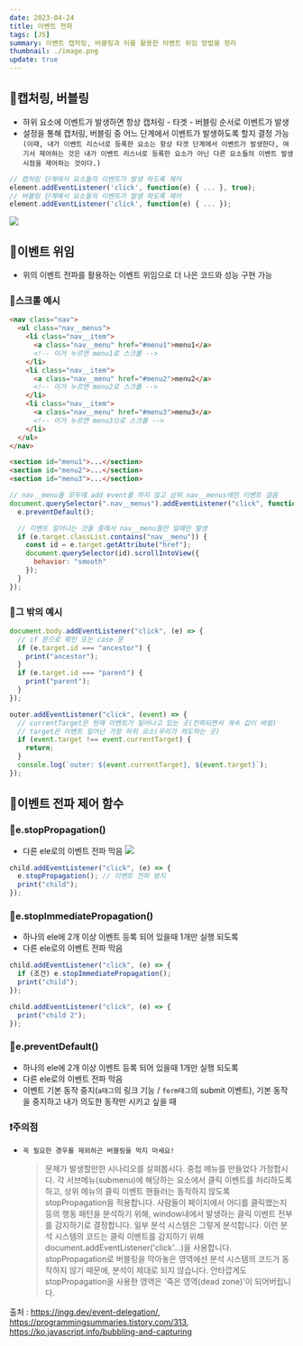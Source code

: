 ```yaml
---
date: 2023-04-24
title: 이벤트 전파
tags: [JS]
summary: 이벤트 캡처링, 버블링과 이를 활용한 이벤트 위임 방법을 정리
thumbnail: ./image.png
update: true
---
```



## 📌캡처링, 버블링

- 하위 요소에 이벤트가 발생하면 항상 캡처링 - 타겟 - 버블링 순서로 이벤트가 발생
- 설정을 통해 캡처링, 버블링 중 어느 단계에서 이벤트가 발생하도록 할지 결정 가능`(이때, 내가 이벤트 리스너로 등록한 요소는 항상 타겟 단계에서 이벤트가 발생한다, 여기서 제어하는 것은 내가 이벤트 리스너로 등록한 요소가 아닌 다른 요소들의 이벤트 발생 시점을 제어하는 것이다.)`

```js
// 캡처링 단계에서 요소들의 이벤트가 발생 하도록 제어
element.addEventListener('click', function(e) { ... }, true);
// 버블링 단계에서 요소들의 이벤트가 발생 하도록 제어
element.addEventListener('click', function(e) { ... });
```

![](https://velog.velcdn.com/images/wjdtmfgh/post/0e451364-a005-4dc5-95a4-add6ac90ddd1/image.png)

## 📌이벤트 위임

- 위의 이벤트 전파를 활용하는 이벤트 위임으로 더 나은 코드와 성능 구현 가능

### 📖스크롤 예시

```html
<nav class="nav">
  <ul class="nav__menus">
    <li class="nav__item">
      <a class="nav__menu" href="#menu1">menu1</a>
      <!-- 이거 누르면 menu1로 스크롤 -->
    </li>
    <li class="nav__item">
      <a class="nav__menu" href="#menu2">menu2</a>
      <!-- 이거 누르면 menu2로 스크롤 -->
    </li>
    <li class="nav__item">
      <a class="nav__menu" href="#menu3">menu3</a>
      <!-- 이거 누르면 menu3으로 스크롤 -->
    </li>
  </ul>
</nav>

<section id="menu1">...</section>
<section id="menu2">...</section>
<section id="menu3">...</section>
```

```js
// nav__menu들 모두에 add event를 하지 않고 상위 nav__menus에만 이벤트 걸음
document.querySelector(".nav__menus").addEventListener("click", function (e) {
  e.preventDefault();

  // 이벤트 일어나는 것들 중에서 nav__menu들만 일때만 발생
  if (e.target.classList.contains("nav__menu")) {
    const id = e.target.getAttribute("href");
    document.querySelector(id).scrollIntoView({
      behavior: "smooth"
    });
  }
});
```

### 📖그 밖의 예시

```js
document.body.addEventListener("click", (e) => {
  // if 문으로 확인 또는 case 문
  if (e.target.id === "ancestor") {
    print("ancestor");
  }
  if (e.target.id === "parent") {
    print("parent");
  }
});

outer.addEventListener("click", (event) => {
  // currentTarget은 현재 이벤트가 일어나고 있는 곳(전파되면서 계속 값이 바뀜)
  // target은 이벤트 일어난 가장 하위 요소(우리가 의도하는 곳)
  if (event.target !== event.currentTarget) {
    return;
  }
  console.log(`outer: ${event.currentTarget}, ${event.target}`);
});
```

## 📌이벤트 전파 제어 함수

### 📖e.stopPropagation()

- 다른 ele로의 이벤트 전파 막음
  ![](https://velog.velcdn.com/images/wjdtmfgh/post/6b9ace0e-a1e4-4526-86d2-fb1eee1c8b07/image.png)

```js
child.addEventListener("click", (e) => {
  e.stopPropagation(); // 이벤트 전파 방지
  print("child");
});
```

### 📖e.stopImmediatePropagation()

- 하나의 ele에 2개 이상 이벤트 등록 되어 있을때 1개만 실행 되도록
- 다른 ele로의 이벤트 전파 막음

```js
child.addEventListener("click", (e) => {
  if (조건) e.stopImmediatePropagation();
  print("child");
});

child.addEventListener("click", (e) => {
  print("child 2");
});
```

### 📖e.preventDefault()

- 하나의 ele에 2개 이상 이벤트 등록 되어 있을때 1개만 실행 되도록
- 다른 ele로의 이벤트 전파 막음
- 이벤트 기본 동작 중지(`a태그`의 링크 기능 / `form태그`의 submit 이벤트), 기본 동작을 중지하고 내가 의도한 동작만 시키고 싶을 때

### ❗주의점

- `꼭 필요한 경우를 제외하곤 버블링을 막지 마세요!`
  > 문제가 발생할만한 시나리오를 살펴봅시다.
  > 중첩 메뉴를 만들었다 가정합시다. 각 서브메뉴(submenu)에 해당하는 요소에서 클릭 이벤트를 처리하도록 하고, 상위 메뉴의 클릭 이벤트 핸들러는 동작하지 않도록 stopPropagation을 적용합니다.
  > 사람들이 페이지에서 어디를 클릭했는지 등의 행동 패턴을 분석하기 위해, window내에서 발생하는 클릭 이벤트 전부를 감지하기로 결정합니다. 일부 분석 시스템은 그렇게 분석합니다. 이런 분석 시스템의 코드는 클릭 이벤트를 감지하기 위해 document.addEventListener('click'…)을 사용합니다.
  > stopPropagation로 버블링을 막아놓은 영역에선 분석 시스템의 코드가 동작하지 않기 때문에, 분석이 제대로 되지 않습니다. 안타깝게도 stopPropagation을 사용한 영역은 '죽은 영역(dead zone)'이 되어버립니다.

출처 : https://ingg.dev/event-delegation/, https://programmingsummaries.tistory.com/313,
https://ko.javascript.info/bubbling-and-capturing
